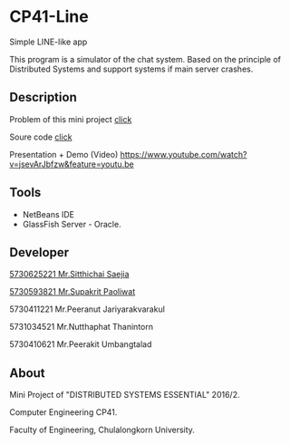# CP41-Line
Simple LINE-like app

This program is a simulator of the chat system. Based on the principle of Distributed Systems and support systems if main server crashes.

## Description

Problem of this mini project [click](https://github.com/tueytoma/CP41-Line/blob/master/Problem_of_ThisProject.pdf)

Soure code [click](https://github.com/tueytoma/CP41-Line/tree/master/Source%20Code)

Presentation + Demo (Video)
https://www.youtube.com/watch?v=jsevArJbfzw&feature=youtu.be

## Tools
- NetBeans IDE
- GlassFish Server - Oracle.

## Developer

[5730625221 Mr.Sitthichai Saejia](https://github.com/tueytoma)

[5730593821 Mr.Supakrit Paoliwat](https://github.com/stepboom)

5730411221 Mr.Peeranut Jariyarakvarakul

5731034521 Mr.Nutthaphat Thanintorn

5730410621 Mr.Peerakit Umbangtalad

## About

Mini Project of "DISTRIBUTED SYSTEMS ESSENTIAL" 2016/2.

Computer Engineering CP41.

Faculty of Engineering, Chulalongkorn University.
